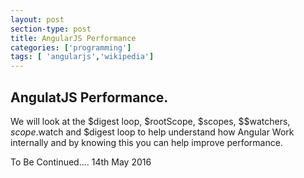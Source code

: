 ```yaml
---
layout: post
section-type: post
title: AngularJS Performance
categories: ['programming']
tags: [ 'angularjs','wikipedia']
---
```



## AngulatJS Performance.  

We will look at the $digest loop, $rootScope, $scopes, $$watchers, $scope.$watch and $digest loop to help understand how Angular Work internally and by knowing this you can help improve performance.

To Be Continued.... 14th May 2016